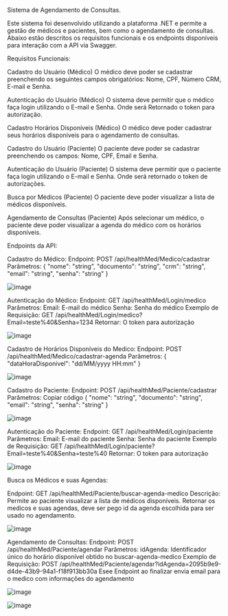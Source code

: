 Sistema de Agendamento de Consultas.

Este sistema foi desenvolvido utilizando a plataforma .NET e permite a gestão de médicos e pacientes, bem como o agendamento de consultas. 
Abaixo estão descritos os requisitos funcionais e os endpoints disponíveis para interação com a API via Swagger.

Requisitos Funcionais:

Cadastro do Usuário (Médico)
O médico deve poder se cadastrar preenchendo os seguintes campos obrigatórios: Nome, CPF, Número CRM, E-mail e Senha.

Autenticação do Usuário (Médico)
O sistema deve permitir que o médico faça login utilizando o E-mail e Senha. 
Onde será Retornado o token para autorização.

Cadastro Horários Disponíveis (Médico)
O médico deve poder cadastrar seus horários disponíveis para o agendamento de consultas.

Cadastro do Usuário (Paciente)
O paciente deve poder se cadastrar preenchendo os campos: Nome, CPF, Email e Senha.

Autenticação do Usuário (Paciente)
O sistema deve permitir que o paciente faça login utilizando o E-mail e Senha. Onde será retornado o token de autorizações.

Busca por Médicos (Paciente)
O paciente deve poder visualizar a lista de médicos disponíveis. 

Agendamento de Consultas (Paciente)
Após selecionar um médico, o paciente deve poder visualizar a agenda do médico com os horários disponíveis.


Endpoints da API:

Cadastro do Médico:
Endpoint: POST /api/healthMed/Medico/cadastrar
Parâmetros:
{
  "nome": "string",
  "documento": "string",
  "crm": "string",
  "email": "string",
  "senha": "string"
}

![image](https://github.com/user-attachments/assets/c527619a-4cac-4747-b40e-a29d44fd5f56)

Autenticação do Médico:
Endpoint: GET /api/healthMed/Login/medico
Parâmetros:
Email: E-mail do médico
Senha: Senha do médico
Exemplo de Requisição:
GET /api/healthMed/Login/medico?Email=teste%40&Senha=1234
Retornar: O token para autorização

![image](https://github.com/user-attachments/assets/25443665-a656-4e7d-83c5-29d309d64699)

Cadastro de Horários Disponíveis do Medico:
Endpoint: POST /api/healthMed/Medico/cadastrar-agenda
Parâmetros:
{
  "dataHoraDisponivel": "dd/MM/yyyy HH:mm"
}

![image](https://github.com/user-attachments/assets/33c0d215-1ad2-431e-882f-c4f5dde7dc4b)

Cadastro do Paciente:
Endpoint: POST /api/healthMed/Paciente/cadastrar
Parâmetros:
Copiar código
{
  "nome": "string",
  "documento": "string",
  "email": "string",
  "senha": "string"
}

![image](https://github.com/user-attachments/assets/4c8ca25c-c5a2-46c5-8312-993cb9af7608)

Autenticação do Paciente:
Endpoint: GET /api/healthMed/Login/paciente
Parâmetros:
Email: E-mail do paciente
Senha: Senha do paciente
Exemplo de Requisição:
GET /api/healthMed/Login/paciente?Email=teste%40&Senha=teste%40
Retornar: O token para autorização

![image](https://github.com/user-attachments/assets/03a392e0-8755-432e-8d69-f499ee4c2625)

Busca os Médicos e suas Agendas:

Endpoint: GET /api/healthMed/Paciente/buscar-agenda-medico
Descrição: Permite ao paciente visualizar a lista de médicos disponíveis.
Retornar os medicos e suas agendas, deve ser pego id da agenda escolhida para ser usado no agendamento.

![image](https://github.com/user-attachments/assets/0ebe1e06-fefe-47cf-b503-927b72df2adf)

Agendamento de Consultas:
Endpoint: POST /api/healthMed/Paciente/agendar
Parâmetros:
idAgenda: Identificador único do horário disponível obtido no buscar-agenda-medico
Exemplo de Requisição:
POST /api/healthMed/Paciente/agendar?idAgenda=2095b9e9-d4de-43b9-94a1-f18f913bb30a
Esee Endpoint ao finalizar envia email para o medico com informações do agendamento

![image](https://github.com/user-attachments/assets/1b4882ca-a6be-4259-86a8-8271bc8deeb0)


![image](https://github.com/user-attachments/assets/4cc92a04-d879-47ba-966c-de119669a69b)

